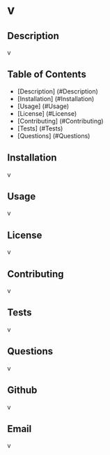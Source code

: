 # v
  

## Description
v

## Table of Contents
* [Description] (#Description)
* [Installation] (#Installation)
* [Usage] (#Usage)
* [License] (#License)
* [Contributing] (#Contributing)
* [Tests] (#Tests)
* [Questions] (#Questions)
            
## Installation
v

## Usage
v

## License
v

## Contributing
v

## Tests
v

## Questions
v

## Github
v

## Email
v
